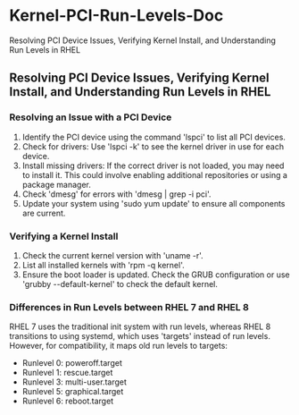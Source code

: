 # Kernel-PCI-Run-Levels-Doc
Resolving PCI Device Issues, Verifying Kernel Install, and Understanding Run Levels in RHEL

## Resolving PCI Device Issues, Verifying Kernel Install, and Understanding Run Levels in RHEL

### Resolving an Issue with a PCI Device
1. Identify the PCI device using the command 'lspci' to list all PCI devices.
2. Check for drivers: Use 'lspci -k' to see the kernel driver in use for each device.
3. Install missing drivers: If the correct driver is not loaded, you may need to install it. This could involve enabling additional repositories or using a package manager.
4. Check 'dmesg' for errors with 'dmesg | grep -i pci'.
5. Update your system using 'sudo yum update' to ensure all components are current.

### Verifying a Kernel Install
1. Check the current kernel version with 'uname -r'.
2. List all installed kernels with 'rpm -q kernel'.
3. Ensure the boot loader is updated. Check the GRUB configuration or use 'grubby --default-kernel' to check the default kernel.

### Differences in Run Levels between RHEL 7 and RHEL 8
RHEL 7 uses the traditional init system with run levels, whereas RHEL 8 transitions to using systemd, which uses 'targets' instead of run levels. However, for compatibility, it maps old run levels to targets:
- Runlevel 0: poweroff.target
- Runlevel 1: rescue.target
- Runlevel 3: multi-user.target
- Runlevel 5: graphical.target
- Runlevel 6: reboot.target

